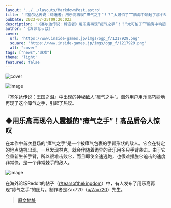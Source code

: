 ```yaml
---
layout: '../../layouts/MarkdownPost.astro'
title: '『塞尔达传说：缔造者』用乐高再现“瘴气之手”！？“太可怕了”“脑海中响起了那个BGM”，以高质量给众多勇者带来恐惧'
pubDate: 2023-07-25T09:20:02Z
description: '《塞尔达传说：缔造者》用乐高再现“瘴气之手”！？“太可怕了”“脑海中响起了那个BGM”，以高质量给众多勇者带来恐惧'
author: '《おおなっぱ》'
cover:
  url: 'https://www.inside-games.jp/imgs/ogp_f/1217929.png'
  square: 'https://www.inside-games.jp/imgs/ogp_f/1217929.png'
  alt: "cover"
tags: ["news","游戏"]
theme: 'light'
featured: false
---
```


![cover](https://www.inside-games.jp/imgs/ogp_f/1217929.png)

![image](https://www.inside-games.jp/imgs/zoom/1217930.jpg)

『塞尔达传说：王国之泪』中出现的神秘敌人“瘴气之手”。海外用户用乐高巧妙地再现了这个瘴气之手，引起了热议。

## ◆用乐高再现令人震撼的“瘴气之手”！高品质令人惊叹

在本作中首次登场的“瘴气之手”是一个被瘴气包裹的手臂形状的敌人。它会在特定的地点随机出现，一旦发现林克，就会伴随着诡异的音乐用多只手臂袭击。由于它会重新生长手臂，所以很难击败它，而且即使全速逃跑，也很难摆脱它追击的速度非常快，是一个非常棘手的敌人。

![image](https://www.inside-games.jp/imgs/zoom/1217935.png)

在海外论坛Reddit的帖子（[r/tearsofthekingdom](https://www.reddit.com/r/tearsofthekingdom/)）中，有人发布了用乐高再现“瘴气之手”的图片。制作者是Zax720（[u/Zax720](https://www.reddit.com/user/Zax720/)）先生。

>[原文地址](https://www.inside-games.jp/article/2023/07/25/147394.html)  
